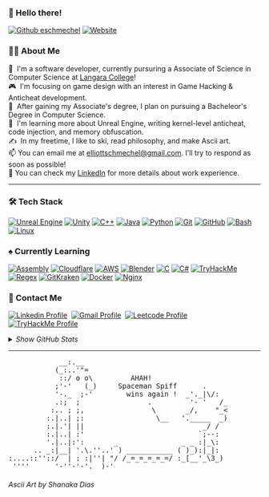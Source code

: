 ### 👾&nbsp;Hello there!
[![Github eschmechel](https://img.shields.io/github/followers/eschmechel?label=follow&style=social)](https://github.com/eschmechel)&nbsp;[![Website](https://img.shields.io/website?url=https://eschmechel.dev&up_color=blueviolet&down_color=red&logo=%23F38020&label=eschmechel.dev&link=https%3A%2F%2Feschmechel.dev)](https://eschmechel.dev)&nbsp;
### 👨‍💻&nbsp;About Me

📓&nbsp; I'm a software developer, currently pursuring a Associate of Science in Computer Science at <a href="https://langara.ca">Langara College</a>! \
🎮&nbsp; I'm focusing on game design with an interest in Game Hacking & Anticheat development.\
🎯&nbsp; After gaining my Associate's degree, I plan on pursuing a Bacheleor's Degree in Computer Science.\
🌱&nbsp; I'm learning more about Unreal Engine, writing kernel-level anticheat, code injection, and memory obfuscation.\
✍️&nbsp; In my freetime, I like to ski, read philosophy, and make Ascii art.\
📫&nbsp;You can email me at elliottschmechel@gmail.com. I'll try to respond as soon as possible!\
📄&nbsp;You can check my [LinkedIn](https://www.linkedin.com/in/eschmechel/) for more details about work experience.&nbsp;<hr>
### 🛠️&nbsp;Tech Stack
[![Unreal Engine](https://go-skill-icons.vercel.app/api/icons?i=unrealengine&titles=true "Unreal Engine")](https://www.unrealengine.com/)
[![Unity](https://go-skill-icons.vercel.app/api/icons?i=unity&titles=true "Unity")](https://unity.com/)
[![C++](https://go-skill-icons.vercel.app/api/icons?i=cpp&titles=true "C++")](https://en.cppreference.com/w/cpp/)
[![Java](https://go-skill-icons.vercel.app/api/icons?i=java&titles=true "Java")](https://dev.java/)
[![Python](https://go-skill-icons.vercel.app/api/icons?i=python&titles=true "Python")](https://www.python.org/)
[![Git](https://go-skill-icons.vercel.app/api/icons?i=git&titles=true "Git")](https://git-scm.com/)
[![GitHub](https://go-skill-icons.vercel.app/api/icons?i=github&titles=true "Github")](https://github.com/)
[![Bash](https://go-skill-icons.vercel.app/api/icons?i=bash&titles=true "Bash")](https://www.gnu.org/software/bash/)
[![Linux](https://go-skill-icons.vercel.app/api/icons?i=linux&titles=true "Linux")](https://www.kernel.org/)
### ♠️&nbsp;Currently Learning
[![Assembly](https://go-skill-icons.vercel.app/api/icons?i=assembly&titles=true "Assembly Language")](https://en.wikipedia.org/wiki/Assembly_language)
[![Cloudflare](https://go-skill-icons.vercel.app/api/icons?i=cloudflare&titles=true "Cloudflare")](https://www.cloudflare.com)
[![AWS](https://go-skill-icons.vercel.app/api/icons?i=aws&titles=true "Amazon Web Services (AWS)")](https://aws.amazon.com/)
[![Blender](https://go-skill-icons.vercel.app/api/icons?i=blender&titles=true "Blender")](https://www.blender.org/)
[![C](https://go-skill-icons.vercel.app/api/icons?i=c&titles=true "C Programming Language")](https://en.cppreference.com/w/c/language.html)
[![C#](https://go-skill-icons.vercel.app/api/icons?i=cs&titles=true "C# Programming Language")](https://learn.microsoft.com/en-us/dotnet/csharp/)
[![TryHackMe](https://go-skill-icons.vercel.app/api/icons?i=tryhackme&titles=true "TryHackMe")](https://tryhackme.com/)
[![Regex](https://go-skill-icons.vercel.app/api/icons?i=regex&titles=true "Regular Expressions (Regex)")](https://en.wikipedia.org/wiki/Regular_expression)
[![GitKraken](https://go-skill-icons.vercel.app/api/icons?i=gitkraken&titles=true "GitKraken")](https://www.gitkraken.com/)
[![Docker](https://go-skill-icons.vercel.app/api/icons?i=docker&titles=true "Docker")](https://docker.com/)
[![Nginx](https://go-skill-icons.vercel.app/api/icons?i=nginx&titles=true "Nginx")](https://nginx.org)
### 📱&nbsp;Contact Me
[![Linkedin Profile](https://go-skill-icons.vercel.app/api/icons?i=linkedin&titles=true "My Linkedin Profile")](https://www.linkedin.com/in/eschmechel)&nbsp;
[![Gmail Profile](https://go-skill-icons.vercel.app/api/icons?i=gmail&titles=true "Email Me")](mailto:elliottschmechel@gmail.com)&nbsp;
[![Leetcode Profile](https://go-skill-icons.vercel.app/api/icons?i=leetcode&titles=true "My Leetcode Profile")](https://leetcode.com/u/eschmechel/)&nbsp;
[![TryHackMe Profile](https://go-skill-icons.vercel.app/api/icons?i=tryhackme&titles=true "My TryHackMe Profile")](https://tryhackme.com/p/eschmechel)&nbsp;
<details>
      <summary><i>Show GitHub Stats</i></summary>

![Elliott's Github Stats](https://github-readme-stats.vercel.app/api?username=eschmechel&show_icons=true&theme=material-palenight)

</details>
<hr>
<pre>
            __:.__
           (_:..'"=
            ::/ o o\         AHAH!
           ;'-'   (_)     Spaceman Spiff      .
           '-._  ;-'        wins again !  _'._|\/:
           .:;  ;                .         '- '   /_
          :.. ; ;,                \       _/,    "_<
         :.|..| ;:                 \__   '._____  _)
         :.|.'| ||                            _/ /
         :.|..| :'                           `;--:
         '.|..|:':       _               _ _ :|_\:
      .. _:|__| '.\.''..' ) ___________ ( )_):|_|:
:....::''::/  | : :|''| "/ /_=_=_=_=_=/ :_[__'_\3_)
 ''''      '-''-'-'.__)-'
</pre>
<h6><i>Ascii Art by Shanaka Dias</i></h6>
